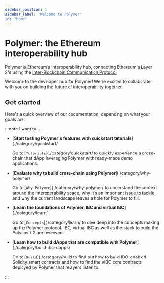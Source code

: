 ```yaml
---
sidebar_position: 1
sidebar_label: 'Welcome to Polymer'
id: "home"
---
```


# Polymer: the Ethereum interoperability hub

Polymer is Ethereum's interoperability hub, connecting Ethereum's Layer 2's using the [Inter-Blockchain Communication Protocol](https://ibcprotocol.dev).

Welcome to the developer hub for Polymer! We're excited to collaborate with you on building the future of interoperability together.

<!-- Depending on what leads the reader here, we could add Polymer features. But there's a chance that info is duplicated on the developer hub homepage, i.e. polymerlabs.org/developers -->

## Get started

Here's a quick overview of our documentation, depending on what your goals are:

:::note I want to ...

- [**Start testing Polymer's features with quickstart tutorials**](./category/quickstart/

    Go to [`Tutorials`](./category/quickstart/ to quickly experience a cross-chain that dApp leveraging Polymer with ready-made demo applications.

- [**Evaluate why to build cross-chain using Polymer**](./category/why-polymer/

    Go to [`Why Polymer`](./category/why-polymer/ to understand the context around the interoperability space, why it's an important issue to tackle and why the current landscape leaves a hole for Polymer to fill.

- [**Learn the foundations of Polymer, IBC and virtual IBC**](./category/learn/

    Go to [`Concepts`](./category/learn/ to dive deep into the concepts making up the Polymer protocol. IBC, virtual IBC as well as the stack to build the Polymer L2 are reviewed.

- [**Learn how to build dApps that are compatible with Polymer**](./category/build-ibc-dapps/

    Go to [`Build`](./category/build to find out how to build IBC-enabled Solidity smart contracts and how to find the vIBC core contracts deployed by Polymer that relayers listen to.

<!-- - [**Run infrastructure**](./category/run-infrastructure/)

    Go to [`Run infrastructure`](./category/run-infrastructure/) to find runbooks on how to run (parts of) the infrastructure required, either in testnet or mainnet environments (when applicable). -->

:::

